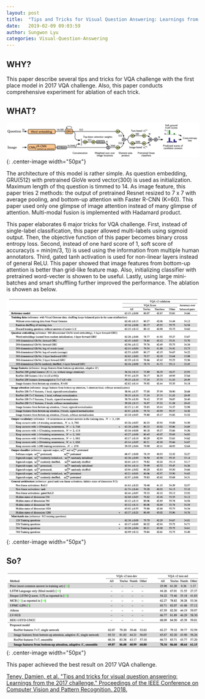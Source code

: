 ```yaml
---
layout: post
title:  "Tips and Tricks for Visual Question Answering: Learnings from the 2017 Challenge"
date:   2019-02-09 09:03:59
author: Sungwon Lyu
categories: Visual-Question-Answering
---
```


## WHY? 
This paper describe several tips and tricks for VQA challenge with the first place model in 2017 VQA challenge. Also, this paper conducts comprehensive experiment for ablation of each trick. 

## WHAT?

![image](/assets/images/tt1.png){: .center-image width="50px"}

The architecture of this model is rather simple. As question embedding, GRU(512) with pretrained GloVe word vector(300) is used as initialization. Maximum length of thq question is timmed to 14. As image feature, this paper tries 2 methods: the output of pretrained Resnet resized to 7 x 7 with average pooling, and bottom-up attention with Faster R-CNN (K=60). This paper used only one glimpse of image attention instead of many glimpse of attention. Multi-modal fusion is implemented with Hadamard product. 

This paper elaborates 6 major tricks for VQA challenge. First, instead of single-label classification, this paper allowed multi-labels using sigmoid output. Then, the objective function of this paper becomes binary cross entropy loss. Second, instead of one hard score of 1, soft score of accuracy(s = min(m/3, 1)) is used using the information from multiple human annotators. Third, gated tanh activation is used for non-linear layers instead of general ReLU. This paper showed that image features from bottom-up attention is better than grid-like feature map. Also, initializing classifier with pretrained word-vecter is showen to be useful. Lastly, using large mini-batches and smart shuffling further improved the performance. The ablation is showen as below.  

![image](/assets/images/tt2.png){: .center-image width="50px"}

## So?

![image](/assets/images/tt3.png){: .center-image width="50px"}

This paper achieved the best result on 2017 VQA challenge.

[Teney, Damien, et al. "Tips and tricks for visual question answering: Learnings from the 2017 challenge." Proceedings of the IEEE Conference on Computer Vision and Pattern Recognition. 2018.](http://openaccess.thecvf.com/content_cvpr_2018/html/Teney_Tips_and_Tricks_CVPR_2018_paper.html)

